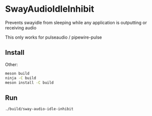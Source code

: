 # SwayAudioIdleInhibit

Prevents swayidle from sleeping while any application is outputting or
receiving audio

This only works for pulseaudio / pipewire-pulse

## Install

<!-- Arch: -->
<!-- The package is available on the [AUR]() -->

Other:

```zsh
meson build
ninja -C build
meson install -C build
```

## Run

```zsh
./build/sway-audio-idle-inhibit
```
